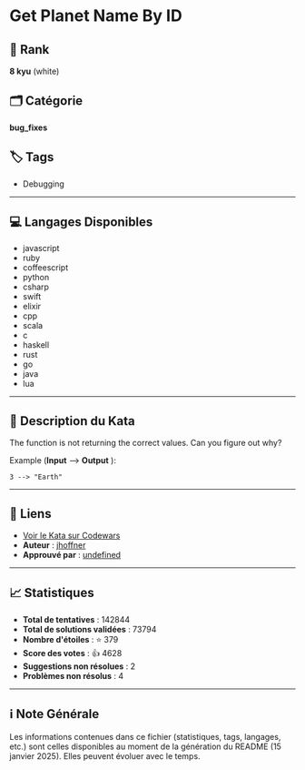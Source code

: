 # Get Planet Name By ID

## 🏅 Rank
**8 kyu** (white)

## 🗂️ Catégorie
**bug_fixes**

## 🏷️ Tags
- Debugging

---

## 💻 Langages Disponibles
- javascript
- ruby
- coffeescript
- python
- csharp
- swift
- elixir
- cpp
- scala
- c
- haskell
- rust
- go
- java
- lua

---

## 📜 Description du Kata

The function is not returning the correct values. Can you figure out why?

Example (**Input** --> **Output** ):
```
3 --> "Earth"
```

---

## 🔗 Liens
- [Voir le Kata sur Codewars](https://www.codewars.com/kata/515e188a311df01cba000003)
- **Auteur** : [jhoffner](https://www.codewars.com/users/jhoffner)
- **Approuvé par** : [undefined](undefined)

---

## 📈 Statistiques
- **Total de tentatives** : 142844
- **Total de solutions validées** : 73794
- **Nombre d'étoiles** : ⭐ 379
- **Score des votes** : 👍 4628
- **Suggestions non résolues** : 2
- **Problèmes non résolus** : 4

---

## ℹ️ Note Générale
Les informations contenues dans ce fichier (statistiques, tags, langages, etc.) sont celles disponibles au moment de la génération du README (15 janvier 2025). Elles peuvent évoluer avec le temps.
